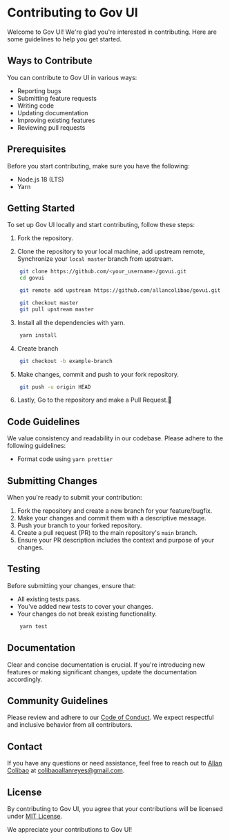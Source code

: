 # Contributing to Gov UI

Welcome to Gov UI! We're glad you're interested in contributing. Here are some guidelines to help you get started.

## Ways to Contribute

You can contribute to Gov UI in various ways:

- Reporting bugs
- Submitting feature requests
- Writing code
- Updating documentation
- Improving existing features
- Reviewing pull requests

## Prerequisites

Before you start contributing, make sure you have the following:

- Node.js 18 (LTS)
- Yarn

## Getting Started

To set up Gov UI locally and start contributing, follow these steps:

1. Fork the repository.

2. Clone the repository to your local machine, add upstream remote, Synchronize your `local master` branch from upstream.

```bash
    git clone https://github.com/<your_username>/govui.git
    cd govui

    git remote add upstream https://github.com/allancolibao/govui.git

    git checkout master
    git pull upstream master
```
3. Install all the dependencies with yarn.

```bash
    yarn install
```

4. Create branch

```bash
    git checkout -b example-branch
```

5. Make changes, commit and push to your fork repository.

```bash
    git push -u origin HEAD
```

6. Lastly, Go to the repository and make a Pull Request.🎉

## Code Guidelines

We value consistency and readability in our codebase. Please adhere to the following guidelines:

- Format code using `yarn prettier`

## Submitting Changes

When you're ready to submit your contribution:

1. Fork the repository and create a new branch for your feature/bugfix.
2. Make your changes and commit them with a descriptive message.
3. Push your branch to your forked repository.
4. Create a pull request (PR) to the main repository's `main` branch.
5. Ensure your PR description includes the context and purpose of your changes.

## Testing

Before submitting your changes, ensure that:

- All existing tests pass.
- You've added new tests to cover your changes.
- Your changes do not break existing functionality.

```bash
    yarn test
```

## Documentation

Clear and concise documentation is crucial. If you're introducing new features or making significant changes, update the documentation accordingly.

## Community Guidelines

Please review and adhere to our [Code of Conduct](https://github.com/allancolibao/govui/blob/main/CODE_OF_CONDUCT.md). We expect respectful and inclusive behavior from all contributors.

## Contact

If you have any questions or need assistance, feel free to reach out to [Allan Colibao](https://arcdev.me) at [colibaoallanreyes@gmail.com](mailto:colibaoallanreyes@gmail.com).

## License

By contributing to Gov UI, you agree that your contributions will be licensed under [MIT License](https://github.com/allancolibao/govui/blob/main/LICENSE).

We appreciate your contributions to Gov UI!
